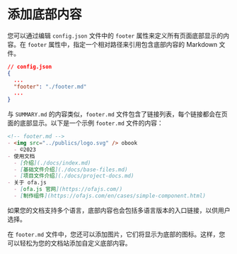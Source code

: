 # 添加底部内容

您可以通过编辑 `config.json` 文件中的 `footer` 属性来定义所有页面底部显示的内容。在 `footer` 属性中，指定一个相对路径来引用包含底部内容的 Markdown 文件。

```json
// config.json
{
  ...
  "footer": "./footer.md"
  ...
}
```

与 `SUMMARY.md` 的内容类似，`footer.md` 文件包含了链接列表，每个链接都会在页面的底部显示。以下是一个示例 `footer.md` 文件的内容：

```markdown
<!-- footer.md -->
- <img src="../publics/logo.svg" /> obook
  - ©2023
- 使用文档
  - [介绍](./docs/index.md)
  - [基础文件介绍](./docs/base-files.md)
  - [项目文件介绍](./docs/project-docs.md)
- 关于 ofa.js
  - [ofa.js 官网](https://ofajs.com/)
  - [制作组件](https://ofajs.com/en/cases/simple-component.html)
```

如果您的文档支持多个语言，底部内容也会包括多语言版本的入口链接，以供用户选择。

在 `footer.md` 文件中，您还可以添加图片，它们将显示为底部的图标。这样，您可以轻松为您的文档站添加自定义底部内容。